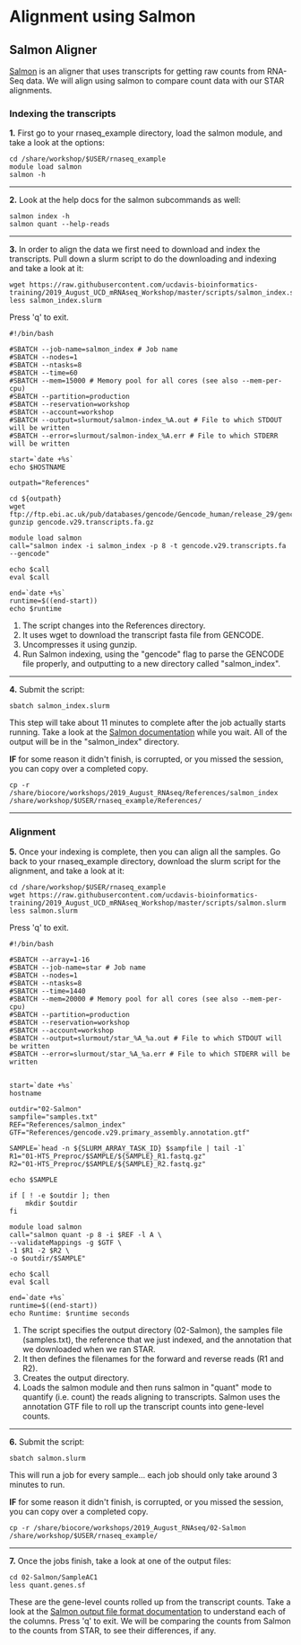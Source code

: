 # Alignment using Salmon

## Salmon Aligner
[Salmon](https://salmon.readthedocs.io/en/latest/salmon.html) is an aligner that uses transcripts for getting raw counts from RNA-Seq data. We will align using salmon to compare count data with our STAR alignments.

### Indexing the transcripts

**1\.** First go to your rnaseq_example directory, load the salmon module, and take a look at the options:

	cd /share/workshop/$USER/rnaseq_example
	module load salmon
	salmon -h

-----

**2\.** Look at the help docs for the salmon subcommands as well:

	salmon index -h
	salmon quant --help-reads

-----

**3\.** In order to align the data we first need to download and index the transcripts. Pull down a slurm script to do the downloading and indexing and take a look at it:

	wget https://raw.githubusercontent.com/ucdavis-bioinformatics-training/2019_August_UCD_mRNAseq_Workshop/master/scripts/salmon_index.slurm
	less salmon_index.slurm

Press 'q' to exit.

	#!/bin/bash

	#SBATCH --job-name=salmon_index # Job name
	#SBATCH --nodes=1
	#SBATCH --ntasks=8
	#SBATCH --time=60
	#SBATCH --mem=15000 # Memory pool for all cores (see also --mem-per-cpu)
	#SBATCH --partition=production
	#SBATCH --reservation=workshop
	#SBATCH --account=workshop
	#SBATCH --output=slurmout/salmon-index_%A.out # File to which STDOUT will be written
	#SBATCH --error=slurmout/salmon-index_%A.err # File to which STDERR will be written

	start=`date +%s`
	echo $HOSTNAME

	outpath="References"

	cd ${outpath}
	wget ftp://ftp.ebi.ac.uk/pub/databases/gencode/Gencode_human/release_29/gencode.v29.transcripts.fa.gz
	gunzip gencode.v29.transcripts.fa.gz

	module load salmon
	call="salmon index -i salmon_index -p 8 -t gencode.v29.transcripts.fa --gencode"

	echo $call
	eval $call

	end=`date +%s`
	runtime=$((end-start))
	echo $runtime

1. The script changes into the References directory.
1. It uses wget to download the transcript fasta file from GENCODE.
1. Uncompresses it using gunzip.
1. Run Salmon indexing, using the "gencode" flag to parse the GENCODE file properly, and outputting to a new directory called "salmon_index".

-----

**4\.** Submit the script:

	sbatch salmon_index.slurm

This step will take about 11 minutes to complete after the job actually starts running. Take a look at the [Salmon documentation](https://salmon.readthedocs.io/en/latest/salmon.html) while you wait. All of the output will be in the "salmon_index" directory.

**IF** for some reason it didn't finish, is corrupted, or you missed the session, you can copy over a completed copy.

	cp -r /share/biocore/workshops/2019_August_RNAseq/References/salmon_index /share/workshop/$USER/rnaseq_example/References/

-----

### Alignment

**5\.** Once your indexing is complete, then you can align all the samples. Go back to your rnaseq_example directory, download the slurm script for the alignment, and take a look at it:

	cd /share/workshop/$USER/rnaseq_example
	wget https://raw.githubusercontent.com/ucdavis-bioinformatics-training/2019_August_UCD_mRNAseq_Workshop/master/scripts/salmon.slurm
	less salmon.slurm

Press 'q' to exit.

	#!/bin/bash

	#SBATCH --array=1-16
	#SBATCH --job-name=star # Job name
	#SBATCH --nodes=1
	#SBATCH --ntasks=8
	#SBATCH --time=1440
	#SBATCH --mem=20000 # Memory pool for all cores (see also --mem-per-cpu)
	#SBATCH --partition=production
	#SBATCH --reservation=workshop
	#SBATCH --account=workshop
	#SBATCH --output=slurmout/star_%A_%a.out # File to which STDOUT will be written
	#SBATCH --error=slurmout/star_%A_%a.err # File to which STDERR will be written


	start=`date +%s`
	hostname

	outdir="02-Salmon"
	sampfile="samples.txt"
	REF="References/salmon_index"
	GTF="References/gencode.v29.primary_assembly.annotation.gtf"

	SAMPLE=`head -n ${SLURM_ARRAY_TASK_ID} $sampfile | tail -1`
	R1="01-HTS_Preproc/$SAMPLE/${SAMPLE}_R1.fastq.gz"
	R2="01-HTS_Preproc/$SAMPLE/${SAMPLE}_R2.fastq.gz"

	echo $SAMPLE

	if [ ! -e $outdir ]; then
	    mkdir $outdir
	fi

	module load salmon
	call="salmon quant -p 8 -i $REF -l A \
	--validateMappings -g $GTF \
	-1 $R1 -2 $R2 \
	-o $outdir/$SAMPLE"

	echo $call
	eval $call

	end=`date +%s`
	runtime=$((end-start))
	echo Runtime: $runtime seconds

1. The script specifies the output directory (02-Salmon), the samples file (samples.txt), the reference that we just indexed, and the annotation that we downloaded when we ran STAR.
1. It then defines the filenames for the forward and reverse reads (R1 and R2).
1. Creates the output directory.
1. Loads the salmon module and then runs salmon in "quant" mode to quantify (i.e. count) the reads aligning to transcripts. Salmon uses the annotation GTF file to roll up the transcript counts into gene-level counts.

-----

**6\.** Submit the script:

	sbatch salmon.slurm

This will run a job for every sample... each job should only take around 3 minutes to run.

**IF** for some reason it didn't finish, is corrupted, or you missed the session, you can copy over a completed copy.

	cp -r /share/biocore/workshops/2019_August_RNAseq/02-Salmon /share/workshop/$USER/rnaseq_example/

-----

**7\.** Once the jobs finish, take a look at one of the output files:

	cd 02-Salmon/SampleAC1
	less quant.genes.sf

These are the gene-level counts rolled up from the transcript counts. Take a look at the [Salmon output file format documentation](https://salmon.readthedocs.io/en/latest/file_formats.html#fileformats) to understand each of the columns. Press 'q' to exit. We will be comparing the counts from Salmon to the counts from STAR, to see their differences, if any.